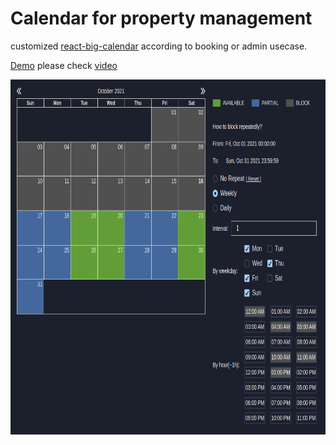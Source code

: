 # Calendar for property management

customized [react-big-calendar](https://jquense.github.io/react-big-calendar/) according to booking or admin usecase.

[Demo](https://custom-react-big-calendar.vercel.app/)
please check [video](https://www.loom.com/share/2bda2af63bf04a31b6c168213f1500a2)

<img src="./screenshot.png" width="1200px" height="568px">